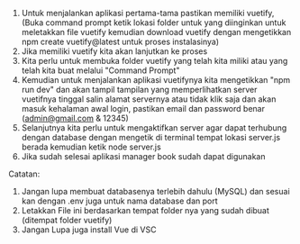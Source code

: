 1. Untuk menjalankan aplikasi pertama-tama pastikan memiliki vuetify, (Buka command prompt ketik lokasi folder untuk yang diinginkan untuk meletakkan file vuetify kemudian download vuetify dengan mengetikkan npm create vuetify@latest untuk proses instalasinya)
2. Jika memiliki vuetify kita akan lanjutkan ke proses
3. Kita perlu untuk membuka folder vuetify yang telah kita miliki atau yang telah kita buat melalui "Command Prompt"
4. Kemudian untuk menjalankan aplikasi vuetifynya kita mengetikkan "npm run dev" dan akan tampil tampilan yang memperlihatkan server vuetifnya tinggal salin alamat servernya atau tidak klik saja dan akan masuk kehalaman awal login, pastikan email dan password benar (admin@gmail.com \& 12345)
5. Selanjutnya kita perlu untuk mengaktifkan server agar dapat terhubung dengan database dengan mengetik di terminal tempat lokasi server.js berada kemudian ketik node server.js
6. Jika sudah selesai aplikasi manager book sudah dapat digunakan

Catatan:
1. Jangan lupa membuat databasenya terlebih dahulu (MySQL) dan sesuai kan dengan .env juga untuk nama database dan port
2. Letakkan File ini berdasarkan tempat folder nya yang sudah dibuat (ditempat folder vuetify)
3. Jangan Lupa juga install Vue di VSC





